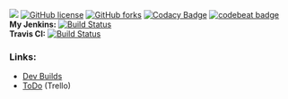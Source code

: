 [![](https://jitpack.io/v/Phyrone/Lobby-Rel.svg)](https://jitpack.io/#Phyrone/Lobby-Rel) [![GitHub license](https://img.shields.io/github/license/Phyrone/Lobby-Rel.svg)](https://github.com/Phyrone/Lobby-Rel/blob/master/LICENSE) [![GitHub forks](https://img.shields.io/github/forks/Phyrone/Lobby-Rel.svg)](https://github.com/Phyrone/Lobby-Rel/network) [![Codacy Badge](https://api.codacy.com/project/badge/Grade/a5f693273ce0430d8259d96d437bd42e)](https://www.codacy.com/app/Phyrone/Lobby-Rel?utm_source=github.com&amp;utm_medium=referral&amp;utm_content=Phyrone/Lobby-Rel&amp;utm_campaign=Badge_Grade) [![codebeat badge](https://codebeat.co/badges/7d0c6c51-5b58-41b2-b7cc-733911c59318)](https://codebeat.co/projects/github-com-phyrone-lobby-rel-master)  
**My Jenkins:** [![Build Status](https://ci.phyrone.de/buildStatus/icon?job=Lobby-Rel/master)](https://ci.phyrone.de/job/Lobby-Rel/job/master/)  
**Travis CI:**  [![Build Status](https://travis-ci.org/Phyrone/Lobby-Rel.svg?branch=master)](https://travis-ci.org/Phyrone/Lobby-Rel)  
### Links:
- [Dev Builds](https://ci.phyrone.de/job/Lobby-Rel/job/master/)
- [ToDo](https://trello.com/b/CMpvKvmk) (Trello)
